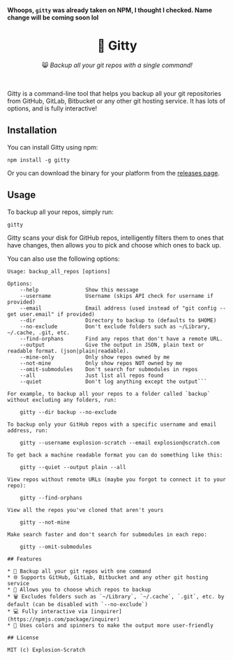 **Whoops, `gitty` was already taken on NPM, I thought I checked. Name change will be coming soon lol**



<div align=center><h1>🐾 Gitty</h1></div>

<center>😸 <i>Backup all your git repos with a single command!</i></center><br><br>

Gitty is a command-line tool that helps you backup all your git repositories from GitHub, GitLab, Bitbucket or any other git hosting service. It has lots of options, and is fully interactive!

## Installation

You can install Gitty using npm:
    
    npm install -g gitty 

Or you can download the binary for your platform from the [releases page](https://github.com/explosion-scratch/gitty/releases).

## Usage

To backup all your repos, simply run:
    
    gitty 

Gitty scans your disk for GitHub repos, intelligently filters them to ones that have changes, then allows you to pick and choose which ones to back up.

You can also use the following options:
    
```
Usage: backup_all_repos [options]

Options:
    --help               Show this message
    --username           Username (skips API check for username if provided)
    --email              Email address (used instead of "git config --get user.email" if provided)
    --dir                Directory to backup to (defaults to $HOME)
    --no-exclude         Don't exclude folders such as ~/Library, ~/.cache, .git, etc.
    --find-orphans       Find any repos that don't have a remote URL.
    --output             Give the output in JSON, plain text or readable format. (json|plain|readable).
    --mine-only          Only show repos owned by me
    --not-mine           Only show repos NOT owned by me
    --omit-submodules    Don't search for submodules in repos
    --all                Just list all repos found
    --quiet              Don't log anything except the output```

For example, to backup all your repos to a folder called `backup` without excluding any folders, run:
    
    gitty --dir backup --no-exclude 

To backup only your GitHub repos with a specific username and email address, run:
    
    gitty --username explosion-scratch --email explosion@scratch.com 

To get back a machine readable format you can do something like this:

    gitty --quiet --output plain --all

View repos without remote URLs (maybe you forgot to connect it to your repo):

    gitty --find-orphans

View all the repos you've cloned that aren't yours

    gitty --not-mine

Make search faster and don't search for submodules in each repo:

    gitty --omit-submodules

## Features

* 🚀 Backup all your git repos with one command
* 🌐 Supports GitHub, GitLab, Bitbucket and any other git hosting service
* 📝 Allows you to choose which repos to backup
* 🗑️ Excludes folders such as `~/Library`, `~/.cache`, `.git`, etc. by default (can be disabled with `--no-exclude`)
* 💻 Fully interactive via [inquirer](https://npmjs.com/package/inquirer)
* 🎨 Uses colors and spinners to make the output more user-friendly

## License

MIT (c) Explosion-Scratch
